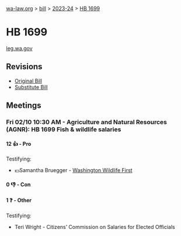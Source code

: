 [wa-law.org](/) > [bill](/bill/) > [2023-24](/bill/2023-24/) > [HB 1699](/bill/2023-24/hb/1699/)

# HB 1699
[leg.wa.gov](https://app.leg.wa.gov/billsummary?BillNumber=1699&Year=2023&Initiative=false)

## Revisions
* [Original Bill](1/)
* [Substitute Bill](S/)

## Meetings
### Fri 02/10 10:30 AM - Agriculture and Natural Resources (AGNR): HB 1699 Fish & wildlife salaries
#### 12 👍 - Pro
Testifying:
* 💵Samantha Bruegger - [Washington Wildlife First](/org/washington_wildlife_first/)

#### 0 👎 - Con

#### 1 ❓ - Other
Testifying:
* Teri Wright - Citizens’ Commission on Salaries for Elected Officials
